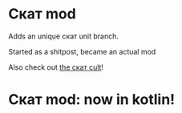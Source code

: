 # Скат mod
Adds an unique скат unit branch.

Started as a shitpost, became an actual mod

Also check out [the скат cult](https://discord.gg/bErvDXs9Rg)!

#
# Скат mod: now in kotlin!